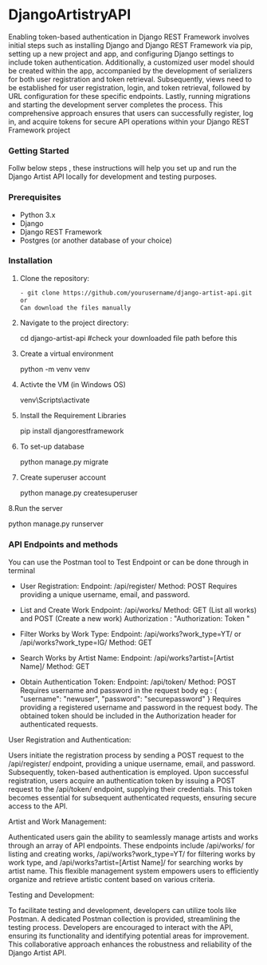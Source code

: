 # DjangoArtistryAPI
Enabling token-based authentication in Django REST Framework involves initial steps such as installing Django and Django REST Framework via pip, setting up a new project and app, and configuring Django settings to include token authentication. Additionally, a customized user model should be created within the app, accompanied by the development of serializers for both user registration and token retrieval. Subsequently, views need to be established for user registration, login, and token retrieval, followed by URL configuration for these specific endpoints. Lastly, running migrations and starting the development server completes the process. This comprehensive approach ensures that users can successfully register, log in, and acquire tokens for secure API operations within your Django REST Framework project

### Getting Started  

Follw below steps , these instructions will help you set up and run the Django Artist API locally for development and testing purposes.

### Prerequisites

- Python 3.x
- Django
- Django REST Framework
- Postgres (or another database of your choice)

### Installation

1. Clone the repository:

   ```bash
   - git clone https://github.com/yourusername/django-artist-api.git
   or
   Can download the files manually
   
2. Navigate to the project directory:

   cd django-artist-api  #check your downloaded file path before this
   
3. Create a virtual environment

   python -m venv venv
   
4. Activte the VM (in Windows OS)
   
   venv\Scripts\activate
   
5. Install the Requirement Libraries
   
   pip install djangorestframework
     
6. To set-up database
   
   python manage.py migrate
   
7. Create superuser account
    
   python manage.py createsuperuser

8.Run the server

   python manage.py runserver
   

### API Endpoints and methods
You can use the Postman tool to Test Endpoint or can be done through in terminal

   - User Registration:
       Endpoint: /api/register/
       Method: POST
       Requires providing a unique username, email, and password.
       
   - List and Create Work
       Endpoint: /api/works/
       Method: GET (List all works) and POST (Create a new work)
       Authorization : "Authorization: Token <your-access-token>"

   - Filter Works by Work Type:
       Endpoint: /api/works?work_type=YT/ or /api/works?work_type=IG/
       Method: GET
     
   - Search Works by Artist Name:
       Endpoint: /api/works?artist=[Artist Name]/
       Method: GET

   - Obtain Authentication Token:
       Endpoint: /api/token/
       Method: POST
       Requires username and password in the request body
           eg : {
                    "username": "newuser",
                    "password": "securepassword"
                }
       Requires providing a registered username and password in the request body.
       The obtained token should be included in the Authorization header for authenticated requests.


User Registration and Authentication:

Users initiate the registration process by sending a POST request to the /api/register/ endpoint, providing a unique username, email, and password. Subsequently, token-based authentication is employed. Upon successful registration, users acquire an authentication token by issuing a POST request to the /api/token/ endpoint, supplying their credentials. This token becomes essential for subsequent authenticated requests, ensuring secure access to the API.

Artist and Work Management:

Authenticated users gain the ability to seamlessly manage artists and works through an array of API endpoints. These endpoints include /api/works/ for listing and creating works, /api/works?work_type=YT/ for filtering works by work type, and /api/works?artist=[Artist Name]/ for searching works by artist name. This flexible management system empowers users to efficiently organize and retrieve artistic content based on various criteria.

Testing and Development:

To facilitate testing and development, developers can utilize tools like Postman. A dedicated Postman collection is provided, streamlining the testing process. Developers are encouraged to interact with the API, ensuring its functionality and identifying potential areas for improvement. This collaborative approach enhances the robustness and reliability of the Django Artist API.

